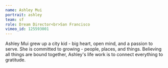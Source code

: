 ```yaml
---
name: Ashley Mui
portrait: ashley
team: sf
role: Dream Director<br>San Francisco
vimeo_id: 125593001
---
```


Ashley Mui grew up a city kid - big heart, open mind, and a passion to serve. She is committed to growing - people, places, and things. Believing all things are bound together, Ashley's life work is to connect everything to gratitude.